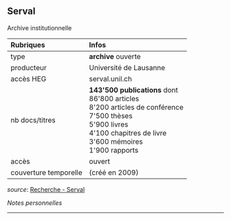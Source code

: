 ## Serval
Archive institutionnelle

| Rubriques | Infos |
| :-------- | :---- |
| type | **archive** ouverte |
| producteur | Université de Lausanne |
| accès HEG | serval.unil.ch |
| nb docs/titres | **143'500 publications** dont <br/>86'800 articles <br/>8'200 articles de conférence <br/>7'500 thèses <br/>5'900 livres <br/>4'100 chapitres de livre <br/>3'600 mémoires <br/>1'900 rapports |
| accès | ouvert |
| couverture temporelle | (créé en 2009) |

*source*: [Recherche - Serval](https://serval.unil.ch/search)   

*Notes personnelles*

---
